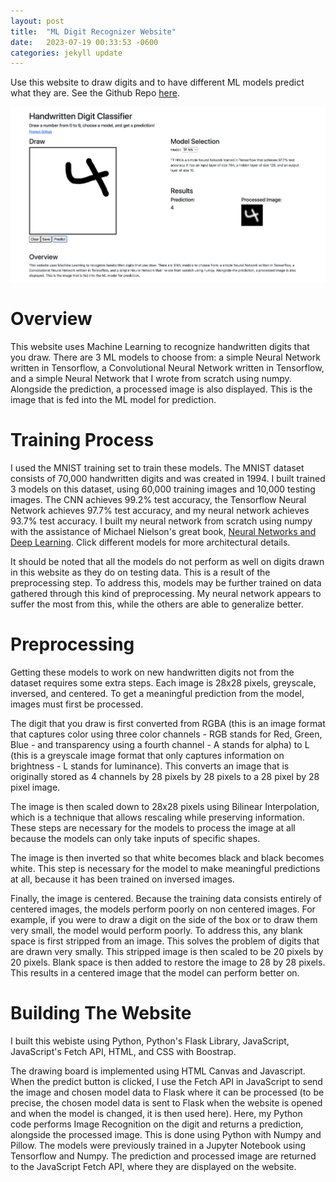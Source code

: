 ```yaml
---
layout: post
title:  "ML Digit Recognizer Website"
date:   2023-07-19 00:33:53 -0600
categories: jekyll update
---
```

Use this website to draw digits and to have different ML models predict what they are. See the Github Repo <a href="https://github.com/cullena20/DigitRecognizerWebsite" target="_blank"> here</a>.

![Digit Website Screenshot](/assets/images/projects/DigitWebsite.png)

<!-- excerpt-end -->

# Overview

This website uses Machine Learning to recognize handwritten digits that you draw. There are 3 ML models to choose from:
a simple Neural Network written in Tensorflow, a Convolutional Neural Network written in Tensorflow, and a simple Neural Network
that I wrote from scratch using numpy.  Alongside the prediction, a processed image is also displayed. This is the image that is fed into the ML
model for prediction. 

# Training Process
I used the MNIST training set to train these models. The MNIST dataset consists of 70,000 handwritten digits and was created in 1994.
I built trained 3 models on this dataset, using 60,000 training images and 10,000 testing images. The CNN achieves 99.2% test accuracy,
the Tensorflow Neural Network achieves 97.7% test accuracy, and my neural network achieves 93.7% test accuracy. I built my neural
network from scratch using numpy with the assistance of Michael Nielson's great book, <a href="http://neuralnetworksanddeeplearning.com/">
Neural Networks and Deep Learning</a>. Click different models for more architectural details.

It should be noted that all the models do not perform as well on digits drawn in this website as they do on testing data. This is a result
of the preprocessing step. To address this, models may be further trained on data gathered through this kind of preprocessing. My neural 
network appears to suffer the most from this, while the others are able to generalize better.

# Preprocessing

Getting these models to work on new handwritten digits not from the dataset requires some extra steps. Each image is 28x28 pixels, greyscale, 
inversed, and centered. To get a meaningful prediction from the model, images must first be processed.

The digit that you draw is first converted from RGBA (this is an image format that captures color using three color channels - RGB stands for Red, Green, Blue - and transparency using a fourth channel - A stands for alpha) to L (this is a greyscale image format that only captures information
on brightness - L stands for luminance). This converts an image that is originally stored as 4 channels by 28 pixels by 28 pixels to a 28 pixel by 28 pixel image. 

The image is then scaled down to 28x28 pixels using Bilinear Interpolation, which is a technique that allows rescaling while preserving information. These steps 
are necessary for the models to process the image at all because the models can only take inputs of specific shapes. 

The image is then inverted so that white becomes black and black becomes white. This step is necessary for the model to make meaningful predictions at all, 
because it has been trained on inversed images.

Finally, the image is centered. Because the training data consists entirely of centered images, the models perform poorly on non centered images. For example, 
if you were to draw a digit on the side of the box or to draw them very small, the model would perform poorly. To address this, any blank space is first stripped 
from an image. This solves the problem of digits that are drawn very smally. This stripped image is then scaled to be 20 pixels by 20 pixels. Blank space is then 
added to restore the image to 28 by 28 pixels. This results in a centered image that the model can perform better on. 

# Building The Website

I built this webiste using Python, Python's Flask Library, JavaScript, JavaScript's Fetch API, HTML, and CSS with Boostrap. 

The drawing board is implemented using HTML Canvas and Javascript. When the predict button is clicked, I use the Fetch API in JavaScript to send the image and chosen 
model data to Flask where it can be processed (to be precise, the chosen model data is sent to Flask when the website is opened and when the model is changed, it is 
then used here). Here, my Python code performs Image Recognition on the digit and returns a prediction, alongside the processed image. This is done using Python with 
Numpy and Pillow. The models were previously trained in a Jupyter Notebook using Tensorflow and Numpy. The prediction and processed image are returned to the JavaScript 
Fetch API, where they are displayed on the website.
